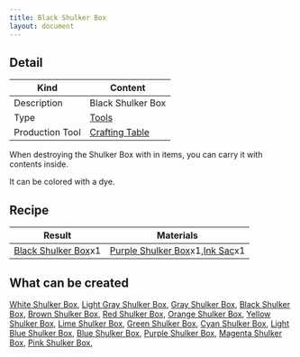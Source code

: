 ```yaml
---
title: Black Shulker Box
layout: document
---
```

## Detail

|Kind|Content|
|---|---|
|Description|Black Shulker Box|
|Type|[Tools](Tools)|
|Production Tool|[Crafting Table](Crafting_Table)|

When destroying the Shulker Box with in items, you can carry it with contents inside.

It can be colored with a dye.

## Recipe

|Result|Materials|
|---|---|
|[Black Shulker Box](Black_Shulker_Box)x1|[Purple Shulker Box](Purple_Shulker_Box)x1,[Ink Sac](Ink_Sac)x1|

## What can be created

[White Shulker Box](White_Shulker_Box),
[Light Gray Shulker Box](Light_Gray_Shulker_Box),
[Gray Shulker Box](Gray_Shulker_Box),
[Black Shulker Box](Black_Shulker_Box),
[Brown Shulker Box](Brown_Shulker_Box),
[Red Shulker Box](Red_Shulker_Box),
[Orange Shulker Box](Orange_Shulker_Box),
[Yellow Shulker Box](Yellow_Shulker_Box),
[Lime Shulker Box](Lime_Shulker_Box),
[Green Shulker Box](Green_Shulker_Box),
[Cyan Shulker Box](Cyan_Shulker_Box),
[Light Blue Shulker Box](Light_Blue_Shulker_Box),
[Blue Shulker Box](Blue_Shulker_Box),
[Purple Shulker Box](Purple_Shulker_Box),
[Magenta Shulker Box](Magenta_Shulker_Box),
[Pink Shulker Box](Pink_Shulker_Box),
